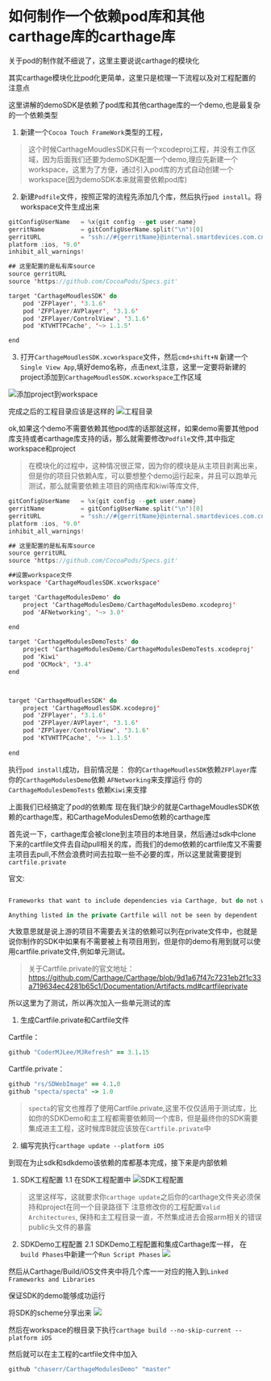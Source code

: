 # 如何制作一个依赖pod库和其他carthage库的carthage库

关于pod的制作就不细说了，这里主要说说carthage的模块化

其实carthage模块化比pod化更简单，这里只是梳理一下流程以及对工程配置的注意点

这里讲解的demoSDK是依赖了pod库和其他carthage库的一个demo,也是最复杂的一个依赖类型

1. 新建一个`Cocoa Touch FrameWork`类型的工程，

> 这个时候CarthageMoudlesSDK只有一个xcodeproj工程，并没有工作区域，因为后面我们还要为demoSDK配置一个demo,理应先新建一个workspace，这里为了方便，通过引入pod库的方式自动创建一个workspace(因为demoSDK本来就需要依赖pod库)

2. 新建`Podfile`文件，按照正常的流程先添加几个库，然后执行`pod install`。将workspace文件生成出来

```swift
gitConfigUserName   = %x{git config --get user.name}
gerritName          = gitConfigUserName.split("\n")[0]
gerritURL           = "ssh://#{gerritName}@internal.smartdevices.com.cn:29418/apps/Specs-iOS"
platform :ios, '9.0'
inhibit_all_warnings!

## 这里配置的是私有库source
source gerritURL 
source 'https://github.com/CocoaPods/Specs.git'

target 'CarthageMoudlesSDK' do
    pod 'ZFPlayer', '3.1.6'
    pod 'ZFPlayer/AVPlayer', '3.1.6'
    pod 'ZFPlayer/ControlView', '3.1.6'
    pod 'KTVHTTPCache', '~> 1.1.5'

end
```

3. 打开`CarthageMoudlesSDK.xcworkspace`文件，然后`cmd+shift+N` 新建一个`Single View App`,填好demo名称，点击next,注意，这里一定要将新建的project添加到`CarthageMoudlesSDK.xcworkspace`工作区域

![添加project到workspace](http://wx3.sinaimg.cn/mw690/937882b5gy1fyk64msyxtj20ys09mwez.jpg)

完成之后的工程目录应该是这样的
![工程目录](http://wx3.sinaimg.cn/mw690/937882b5gy1fyk683l5p7j21bu0cs0xr.jpg)

ok,如果这个demo不需要依赖其他pod库的话那就这样，如果demo需要其他pod库支持或者carthage库支持的话，那么就需要修改`Podfile`文件,其中指定workspace和project

> 在模块化的过程中，这种情况很正常，因为你的模块是从主项目剥离出来，但是你的项目只依赖A库，可以要想整个demo运行起来，并且可以跑单元测试，那么就需要依赖主项目的网络库和kiwi等库文件,

```swift
gitConfigUserName   = %x{git config --get user.name}
gerritName          = gitConfigUserName.split("\n")[0]
gerritURL           = "ssh://#{gerritName}@internal.smartdevices.com.cn:29418/apps/Specs-iOS"
platform :ios, '9.0'
inhibit_all_warnings!

## 这里配置的是私有库source
source gerritURL 
source 'https://github.com/CocoaPods/Specs.git'

##设置workspace文件
workspace 'CarthageMoudlesSDK.xcworkspace'

target 'CarthageModulesDemo' do
    project 'CarthageModulesDemo/CarthageModulesDemo.xcodeproj'
    pod 'AFNetworking', '~> 3.0'
    
end

target 'CarthageModulesDemoTests' do
    project 'CarthageModulesDemo/CarthageModulesDemoTests.xcodeproj'
    pod 'Kiwi'
    pod 'OCMock', '3.4'
end



target 'CarthageMoudlesSDK' do
    project 'CarthageMoudlesSDK.xcodeproj'
    pod 'ZFPlayer', '3.1.6'
    pod 'ZFPlayer/AVPlayer', '3.1.6'
    pod 'ZFPlayer/ControlView', '3.1.6'
    pod 'KTVHTTPCache', '~> 1.1.5'
    
end
```

执行`pod install`成功，目前情况是：
 你的`CarthageMoudlesSDK`依赖`ZFPlayer`库
 你的`CarthageModulesDemo`依赖 `AFNetworking`来支撑运行
 你的`CarthageModulesDemoTests` 依赖`Kiwi`来支撑

上面我们已经搞定了pod的依赖库
现在我们缺少的就是CarthageMoudlesSDK依赖的carthage库，和CarthageModulesDemo依赖的carthage库

首先说一下，carthage库会被clone到主项目的本地目录，然后通过sdk中clone下来的cartfile文件去自动pull相关的库，而我们的demo依赖的cartfile库又不需要主项目去pull,不然会浪费时间去拉取一些不必要的库，所以这里就需要提到`cartfile.private`

官文:

```swift

Frameworks that want to include dependencies via Carthage, but do not want to force those dependencies on parent projects, can list them in the optional Cartfile.private file, identically to how they would be specified in the main Cartfile.

Anything listed in the private Cartfile will not be seen by dependent (parent) projects, which is useful for dependencies that may be important during development, but not when building releases—for example, test frameworks.

```
 
大致意思就是说上游的项目不需要去关注的依赖可以列在private文件中，也就是说你制作的SDK中如果有不需要被上有项目用到，但是你的demo有用到就可以使用cartfile.private文件,例如单元测试。

> 关于Cartfile.private的官文地址：https://github.com/Carthage/Carthage/blob/9d1a67f47c7231eb2f1c33a719634ec4281b65c1/Documentation/Artifacts.md#cartfileprivate

所以这里为了测试，所以再次加入一些单元测试的库

1. 生成Cartfile.private和Cartfile文件

Cartfile：

```ruby
github "CoderMJLee/MJRefresh" == 3.1.15
```
Cartfile.private：

```ruby
github "rs/SDWebImage" == 4.1.0
github "specta/specta" ~> 1.0

```
> `specta`的官文也推荐了使用Cartfile.private,这里不仅仅适用于测试库，比如你的SDKDemo和主工程都需要依赖同一个库B，但是最终你的SDK需要集成进主工程，这时候库B就应该放在`Cartfile.private`中


2. 编写完执行`carthage update --platform iOS`

到现在为止sdk和sdkdemo该依赖的库都基本完成，接下来是内部依赖

1. SDK工程配置
1.1 在SDK工程配置中
![SDK工程配置](http://wx1.sinaimg.cn/mw690/937882b5gy1fyk7ab6mp9j217w0awdjp.jpg)

> 这里这样写，这就要求你`carthage update`之后你的carthage文件夹必须保持和project在同一个目录路径下
> 注意修改你的工程配置`Valid Architectures`, 保持和主工程目录一直，不然集成进去会报arm相关的错误
> public头文件的暴露

2. SDKDemo工程配置
2.1 SDKDemo工程配置和集成Carthage库一样，
在`build Phases`中新建一个`Run Script Phases`
![](http://wx1.sinaimg.cn/mw690/937882b5gy1fyk7obca35j21c40mgq6l.jpg)

然后从Carthage/Build/iOS文件夹中将几个库一一对应的拖入到`Linked Frameworks and Libraries`

保证SDK的demo能够成功运行

将SDK的scheme分享出来
![](http://wx1.sinaimg.cn/mw690/937882b5gy1fyk7utfguoj218a0fe0xd.jpg)

然后在workspace的根目录下执行`carthage build --no-skip-current --platform iOS`

然后就可以在主工程的cartfile文件中加入
```ruby
github "chaserr/CarthageModulesDemo" "master"


```












































